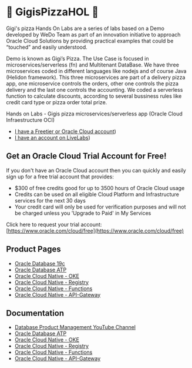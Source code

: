 # :pizza: GigisPizzaHOL :pizza:
Gigi's pizza Hands On Labs are a series of labs based on a Demo developed by WeDo Team as part of an innovation initiative to approach Oracle Cloud Solutions by providing practical examples that could be “touched” and easily understood.

Demo is known as Gigi’s Pizza. The Use Case is focused in microservices/serverless (fn) and Multitenant DataBase. We have three microservices coded in different languages like nodejs and of course Java (Helidon framework). This three microservices are part of a delivery pizza app, one microservice controls the orders, other one controls the pizza delivery and the last one controls the accounting. We coded a serverless function to calculate discounts, according to several bussiness rules like credit card type or pizza order total prize.

Hands on Labs - Gigis pizza microservices/serverless app (Oracle Cloud Infraestructure OCI)

- [I have a Freetier or Oracle Cloud account](https://oraclespainpresales.github.io/GigisPizzaHOLsORAStyle/serverless/freetier/index.html))
- [I have an account on LiveLabs](https://oraclespainpresales.github.io/GigisPizzaHOLsORAStyle/serverless/ssworkshop/index.html))

## Get an Oracle Cloud Trial Account for Free!
If you don't have an Oracle Cloud account then you can quickly and easily sign up for a free trial account that provides:
- $300 of free credits good for up to 3500 hours of Oracle Cloud usage
- Credits can be used on all eligible Cloud Platform and Infrastructure services for the next 30 days
- Your credit card will only be used for verification purposes and will not be charged unless you 'Upgrade to Paid' in My Services

Click here to request your trial account: [https://www.oracle.com/cloud/free](https://www.oracle.com/cloud/free)

## Product Pages
- [Oracle Database 19c](https://www.oracle.com/database/)
- [Oracle Database ATP](https://www.oracle.com/database/atp-cloud.html)
- [Oracle Cloud Native - OKE](https://www.oracle.com/cloud/compute/container-engine-kubernetes.html)
- [Oracle Cloud Native - Registry](https://www.oracle.com/cloud/compute/container-registry.html)
- [Oracle Cloud Native - Functions](https://www.oracle.com/cloud/cloud-native/functions)
- [Oracle Cloud Native - API-Gateway](https://www.oracle.com/cloud/cloud-native/api-gateway/)

## Documentation
- [Database Product Management YouTube Channel](https://www.youtube.com/channel/UCr6mzwq_gcdsefQWBI72wIQ)
- [Oracle Database ATP](https://docs.oracle.com/en/cloud/paas/atp-cloud/index.html)
- [Oracle Cloud Native - OKE](https://docs.cloud.oracle.com/en-us/iaas/Content/ContEng/Concepts/contengoverview.htm)
- [Oracle Cloud Native - Registry](https://docs.cloud.oracle.com/en-us/iaas/Content/Registry/Concepts/registryoverview.htm)
- [Oracle Cloud Native - Functions](https://docs.cloud.oracle.com/en-us/iaas/Content/Functions/Concepts/functionsoverview.htm)
- [Oracle Cloud Native - API-Gateway](https://docs.cloud.oracle.com/en-us/iaas/Content/APIGateway/Concepts/apigatewayoverview.htm)
